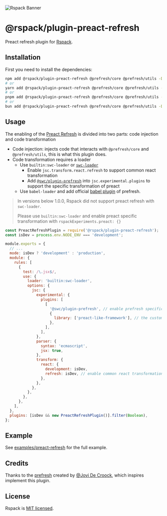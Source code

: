 <picture>
  <source media="(prefers-color-scheme: dark)" srcset="https://assets.rspack.dev/rspack/rspack-banner-plain-dark.png">
  <img alt="Rspack Banner" src="https://assets.rspack.dev/rspack/rspack-banner-plain-light.png">
</picture>

# @rspack/plugin-preact-refresh

Preact refresh plugin for [Rspack](https://github.com/web-infra-dev/rspack).

## Installation

First you need to install the dependencies:

```bash
npm add @rspack/plugin-preact-refresh @prefresh/core @prefresh/utils -D
# or
yarn add @rspack/plugin-preact-refresh @prefresh/core @prefresh/utils -D
# or
pnpm add @rspack/plugin-preact-refresh @prefresh/core @prefresh/utils -D
# or
bun add @rspack/plugin-preact-refresh @prefresh/core @prefresh/utils -D
```

## Usage

The enabling of the [Preact Refresh](https://github.com/preactjs/prefresh) is divided into two parts: code injection and code transformation

- Code injection: injects code that interacts with `@prefresh/core` and `@prefresh/utils`, this is what this plugin does.
- Code transformation requires a loader
  - Use `builtin:swc-loader` or [`swc-loader`](https://swc.rs/docs/usage/swc-loader)
    - Enable `jsc.transform.react.refresh` to support common react transformation
    - Add [`@swc/plugin-prefresh`](https://github.com/swc-project/plugins/tree/main/packages/prefresh) into `jsc.experimental.plugins` to support the specific transformation of preact
  - Use `babel-loader` and add official [babel plugin](https://github.com/preactjs/prefresh/tree/main/packages/babel) of prefresh.


> In versions below 1.0.0, Rspack did not support preact refresh with `swc-loader`.
>
> Please use `builtin:swc-loader` and enable preact specific transformation with `rspackExperiments.preact: {}`

```js
const PreactRefreshPlugin = require('@rspack/plugin-preact-refresh');
const isDev = process.env.NODE_ENV === 'development';

module.exports = {
  // ...
  mode: isDev ? 'development' : 'production',
  module: {
    rules: [
      {
        test: /\.jsx$/,
        use: {
          loader: 'builtin:swc-loader',
          options: {
            jsc: {
              experimental: {
                plugins: [
                  [
                    '@swc/plugin-prefresh', // enable prefresh specific transformation
                    {
                      library: ['preact-like-framework'], // the customizable preact name, default is `["preact", "preact/compat", "react"]`
                    },
                  ],
                ],
              },
              parser: {
                syntax: 'ecmascript',
                jsx: true,
              },
              transform: {
                react: {
                  development: isDev,
                  refresh: isDev, // enable common react transformation
                },
              },
            },
          },
        },
      },
    ],
  },
  plugins: [isDev && new PreactRefreshPlugin()].filter(Boolean),
};
```

## Example

See [examples/preact-refresh](https://github.com/rspack-contrib/rspack-examples/blob/main/rspack/preact-refresh/rspack.config.js) for the full example.

## Credits

Thanks to the [prefresh](https://github.com/preactjs/prefresh) created by [@Jovi De Croock](https://github.com/JoviDeCroock), which inspires implement this plugin.

## License

Rspack is [MIT licensed](https://github.com/web-infra-dev/rspack/blob/main/LICENSE).
